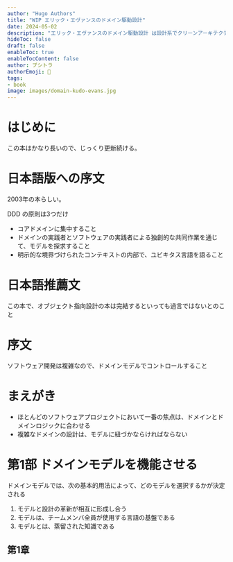 ```yaml
---
author: "Hugo Authors"
title: "WIP エリック・エヴァンスのドメイン駆動設計"
date: 2024-05-02
description: "エリック・エヴァンスのドメイン駆動設計 は設計系でクリーンアーキテクチャと双角をなすと言われてる"
hideToc: false
draft: false
enableToc: true
enableTocContent: false
author: ブシトラ
authorEmoji: 🐯
tags:
- book
image: images/domain-kudo-evans.jpg
---
```


# はじめに

この本はかなり長いので、じっくり更新続ける。

# 日本語版への序文

2003年の本らしい。

DDD の原則は3つだけ

- コアドメインに集中すること
- ドメインの実践者とソフトウェアの実践者による独創的な共同作業を通じて、モデルを探求すること
- 明示的な境界づけられたコンテキストの内部で、ユビキタス言語を語ること

# 日本語推薦文

この本で、オブジェクト指向設計の本は完結するといっても過言ではないとのこと

# 序文

ソフトウェア開発は複雑なので、ドメインモデルでコントロールすること

# まえがき

- ほとんどのソフトウェアプロジェクトにおいて一番の焦点は、ドメインとドメインロジックに合わせる
- 複雑なドメインの設計は、モデルに紐づかならければならない

# 第1部 ドメインモデルを機能させる

ドメインモデルでは、次の基本的用法によって、どのモデルを選択するかが決定される

1. モデルと設計の革新が相互に形成し合う
2. モデルは、チームメンバ全員が使用する言語の基盤である
3. モデルとは、蒸留された知識である

## 第1章 